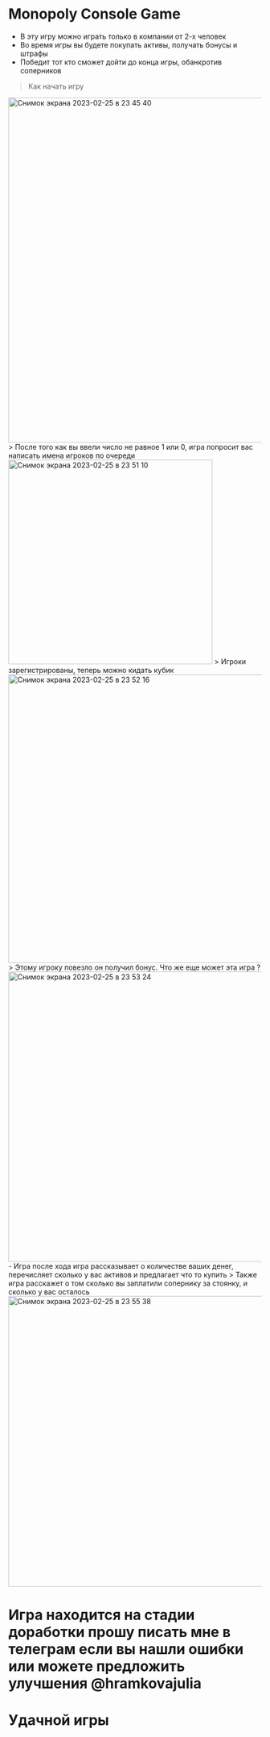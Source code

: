 # Monopoly Console Game

- В эту игру можно играть только в компании от 2-х человек
- Во время игры вы будете покупать активы, получать бонусы и штрафы
- Победит тот кто сможет дойти до конца игры, обанкротив соперников 

> Как начать игру
<img width="685" alt="Снимок экрана 2023-02-25 в 23 45 40" src="https://user-images.githubusercontent.com/106964404/221371913-d404a997-c1bd-455b-9dbf-c34147e92544.png">
> После того как вы ввели число не равное 1 или 0, игра попросит вас написать имена игроков по очереди 
<img width="406" alt="Снимок экрана 2023-02-25 в 23 51 10" src="https://user-images.githubusercontent.com/106964404/221372004-54bb1c3e-cb57-4ab5-b9b4-26434b3d289a.png">
> Игроки зарегистрированы, теперь можно кидать кубик
<img width="573" alt="Снимок экрана 2023-02-25 в 23 52 16" src="https://user-images.githubusercontent.com/106964404/221372070-feb8890f-a1a5-4f4b-b749-b99a2663349a.png">
> Этому игроку повезло он получил бонус. Что же еще может эта игра ?
<img width="576" alt="Снимок экрана 2023-02-25 в 23 53 24" src="https://user-images.githubusercontent.com/106964404/221372148-5f9f9112-2ff7-45c4-8637-d01ba92665ac.png">
- Игра после хода игра рассказывает о количестве ваших денег, перечисляет сколько у вас активов и предлагает что то купить
> Также игра расскажет о том сколько вы заплатили сопернику за стоянку, и сколько у вас осталось 
<img width="577" alt="Снимок экрана 2023-02-25 в 23 55 38" src="https://user-images.githubusercontent.com/106964404/221372279-ccb4fbd4-1fe0-4efe-bb9e-3a1f0470f709.png">

# Игра находится на стадии доработки прошу писать мне в телеграм если вы нашли ошибки или можете предложить улучшения @hramkovajulia
# Удачной игры
